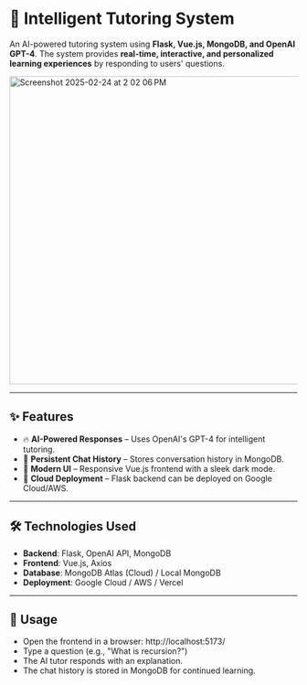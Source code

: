 # 🧠 Intelligent Tutoring System

An AI-powered tutoring system using **Flask, Vue.js, MongoDB, and OpenAI GPT-4**. The system provides **real-time, interactive, and personalized learning experiences** by responding to users' questions.

<img width="539" alt="Screenshot 2025-02-24 at 2 02 06 PM" src="https://github.com/user-attachments/assets/1ca7add4-7933-4021-9e5b-2fcc5b90293f" />

---

## ✨ Features
- 🔥 **AI-Powered Responses** – Uses OpenAI's GPT-4 for intelligent tutoring.
- 💾 **Persistent Chat History** – Stores conversation history in MongoDB.
- 🎨 **Modern UI** – Responsive Vue.js frontend with a sleek dark mode.
- 🚀 **Cloud Deployment** – Flask backend can be deployed on Google Cloud/AWS.

---

## 🛠️ Technologies Used
- **Backend**: Flask, OpenAI API, MongoDB
- **Frontend**: Vue.js, Axios
- **Database**: MongoDB Atlas (Cloud) / Local MongoDB
- **Deployment**: Google Cloud / AWS / Vercel

---

## 🚀 Usage

- Open the frontend in a browser: http://localhost:5173/
- Type a question (e.g., "What is recursion?")
- The AI tutor responds with an explanation.
- The chat history is stored in MongoDB for continued learning.
